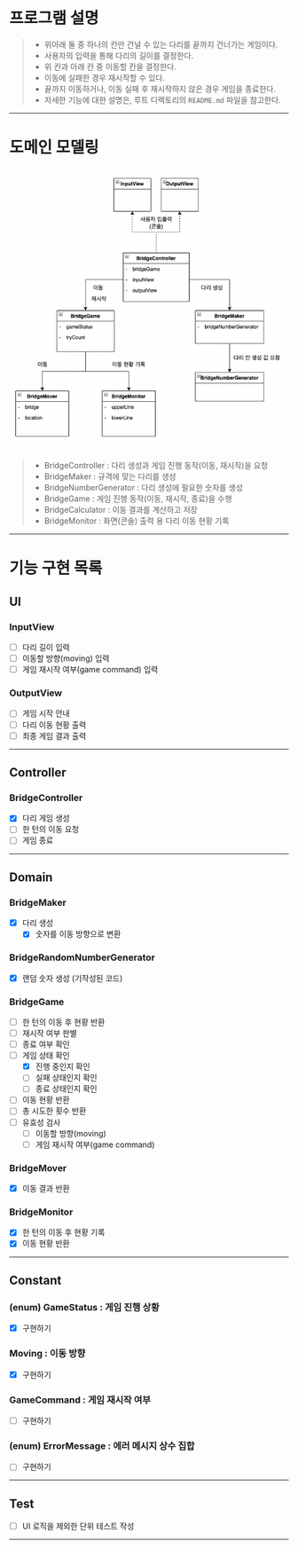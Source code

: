 # 프로그램 설명
>- 위아래 둘 중 하나의 칸만 건널 수 있는 다리를 끝까지 건너가는 게임이다.
>- 사용자의 입력을 통해 다리의 길이를 결정한다.
>- 위 칸과 아래 칸 중 이동할 칸을 결정한다.
>- 이동에 실패한 경우 재시작할 수 있다.
>- 끝까지 이동하거나, 이동 실패 후 재시작하지 않은 경우 게임을 종료한다.
>- 자세한 기능에 대한 설명은, 루트 디렉토리의 `README.md` 파일을 참고한다.
---

# 도메인 모델링
![img.png](domain-model.png)
>- BridgeController : 다리 생성과 게임 진행 동작(이동, 재시작)을 요청
>- BridgeMaker : 규격에 맞는 다리를 생성
>- BridgeNumberGenerator : 다리 생성에 필요한 숫자를 생성
>- BridgeGame : 게임 진행 동작(이동, 재시작, 종료)을 수행
>- BridgeCalculator : 이동 결과를 계산하고 저장
>- BridgeMonitor : 화면(콘솔) 출력 용 다리 이동 현황 기록
---

# 기능 구현 목록

## UI
### InputView
- [ ] 다리 길이 입력
- [ ] 이동할 방향(moving) 입력
- [ ] 게임 재시작 여부(game command) 입력

### OutputView
- [ ] 게임 시작 안내
- [ ] 다리 이동 현황 출력
- [ ] 최종 게임 결과 출력
---

## Controller
### BridgeController
- [x] 다리 게임 생성
- [ ] 한 턴의 이동 요청
- [ ] 게임 종료
---

## Domain
### BridgeMaker
- [x] 다리 생성
  - [x] 숫자를 이동 방향으로 변환

### BridgeRandomNumberGenerator
- [x] 랜덤 숫자 생성 (기작성된 코드)

### BridgeGame
- [ ] 한 턴의 이동 후 현황 반환
- [ ] 재시작 여부 판별
- [ ] 종료 여부 확인
- [ ] 게임 상태 확인
  - [x] 진행 중인지 확인
  - [ ] 실패 상태인지 확인
  - [ ] 종료 상태인지 확인
- [ ] 이동 현황 반환
- [ ] 총 시도한 횟수 반환
- [ ] 유효성 검사
  - [ ] 이동할 방향(moving)
  - [ ] 게임 재시작 여부(game command)

### BridgeMover
- [x] 이동 결과 반환

### BridgeMonitor
- [x] 한 턴의 이동 후 현황 기록
- [x] 이동 현황 반환
---

## Constant
### (enum) GameStatus : 게임 진행 상황
- [x] 구현하기

### Moving : 이동 방향
- [x] 구현하기

### GameCommand : 게임 재시작 여부
- [ ] 구현하기

### (enum) ErrorMessage : 에러 메시지 상수 집합
- [ ] 구현하기
---

## Test
- [ ] UI 로직을 제외한 단위 테스트 작성
---
